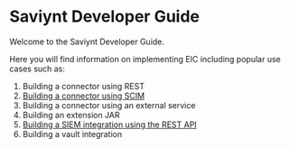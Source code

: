 # Saviynt Developer Guide

Welcome to the Saviynt Developer Guide.

Here you will find information on implementing EIC including popular use cases such as:

1. Building a connector using REST
1. [Building a connector using SCIM](/guide/connectors/rest/how-to-scim)
1. Building a connector using an external service
1. Building an extension JAR
1. [Building a SIEM integration using the REST API](/guide/api/siem-integration)
1. Building a vault integration